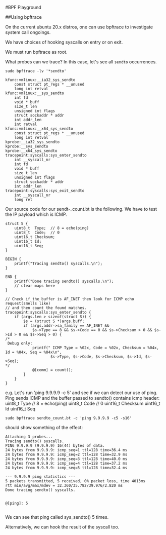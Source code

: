 #BPF Playground

##Using bpftrace

On the current ubuntu 20.x distros, one can use bpftrace to investigate system call ongoings.

We have choices of hooking syscalls on entry or on exit. 

We must run bpftrace as root.

What probes can we trace?
In this case, let's see all `sendto` occurrences.
```
sudo bpftrace -lv '*sendto'

kfunc:vmlinux:__ia32_sys_sendto
    const struct pt_regs * __unused
    long int retval
kfunc:vmlinux:__sys_sendto
    int fd
    void * buff
    size_t len
    unsigned int flags
    struct sockaddr * addr
    int addr_len
    int retval
kfunc:vmlinux:__x64_sys_sendto
    const struct pt_regs * __unused
    long int retval
kprobe:__ia32_sys_sendto
kprobe:__sys_sendto
kprobe:__x64_sys_sendto
tracepoint:syscalls:sys_enter_sendto
    int __syscall_nr
    int fd
    void * buff
    size_t len
    unsigned int flags
    struct sockaddr * addr
    int addr_len
tracepoint:syscalls:sys_exit_sendto
    int __syscall_nr
    long ret

```


Our source code for our sendt-_count.bt is the following. We have to test the
IP payload which is ICMP. 


```
struct S {
    uint8_t  Type;  // 8 = echo(ping)
    uint8_t  Code;  // 0 
    uint16_t Checksum;
    uint16_t Id;
    uint16_t Seq;
}

BEGIN {
    printf("Tracing sendto() syscalls.\n");
}

END {
    printf("Done tracing sendto() syscalls.\n");
    // clear maps here
}

// Check if the buffer is AF_INET then look for ICMP echo request(smells like) 
// and then count the found matches.
tracepoint:syscalls:sys_enter_sendto { 
    if (args.len > sizeof(struct S)) {
        $s = (struct S *)args.buff;
        if (args.addr->sa_family == AF_INET &&
            $s->Type == 8 && $s->Code == 0 && $s->Checksum > 0 && $s->Id > 0 && $s->Seq > 0) {
/*
 Debug only:
            printf(" ICMP Type = %02x, Code = %02x, Checksum = %04x, Id = %04x, Seq = %04x\n",
                    $s->Type, $s->Code, $s->Checksum, $s->Id, $s->Seq);
*/
            @[comm] = count(); 
        }
    }
}
```



e.g. Let's run 'ping 9.9.9.9 -c 5'  and see if we can detect our use of ping. Ping sends ICMP and the buffer 
passed to sendto() contains icmp header:
    uint8_t  Type  // 8 = echo(ping)
    uint8_t  Code  // 0 
    uint16_t Checksum
    uint16_t Id
    uint16_t Seq
```
sudo bpftrace sendto_count.bt -c 'ping 9.9.9.9 -c5 -s16'
```

should show something of the effect:
```
Attaching 3 probes...
Tracing sendto() syscalls.
PING 9.9.9.9 (9.9.9.9) 16(44) bytes of data.
24 bytes from 9.9.9.9: icmp_seq=1 ttl=128 time=36.4 ms
24 bytes from 9.9.9.9: icmp_seq=2 ttl=128 time=32.9 ms
24 bytes from 9.9.9.9: icmp_seq=3 ttl=128 time=40.0 ms
24 bytes from 9.9.9.9: icmp_seq=4 ttl=128 time=37.2 ms
24 bytes from 9.9.9.9: icmp_seq=5 ttl=128 time=32.4 ms

--- 9.9.9.9 ping statistics ---
5 packets transmitted, 5 received, 0% packet loss, time 4013ms
rtt min/avg/max/mdev = 32.360/35.782/39.976/2.820 ms
Done tracing sendto() syscalls.


@[ping]: 5


```
We can see that ping called sys_sendto() 5 times. 

Alternatively, we can hook the result of the syscall too.
